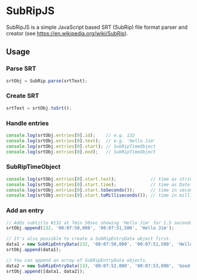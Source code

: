 # SubRipJS

SubRipJS is a  simple JavaScript based SRT (SubRip) file format parser and creator (see https://en.wikipedia.org/wiki/SubRip).

## Usage

### Parse SRT
```javascript
srtObj = SubRip.parse(srtText);
```

### Create SRT
```javascript
srtText = srtObj.toSrt();
```

### Handle entries
```javascript
console.log(srtObj.entries[0].id);    // e.g. 132
console.log(srtObj.entries[0].text);  // e.g. 'Hello Jim'
console.log(srtObj.entries[0].start); // SubRipTimeObject
console.log(srtObj.entries[0].end);   // SubRipTimeObject
```

### SubRipTimeObject
```javascript
console.log(srtObj.entries[0].start.text);             // time as string
console.log(srtObj.entries[0].start.time);             // time as Date object
console.log(srtObj.entries[0].start.toSeconds());      // time in seconds
console.log(srtObj.entries[0].start.toMilliseconds()); // time in milliseconds
```

### Add an entry
```javascript
// Adds subtitle #132 at 7min 50sec showing 'Hello Jim' for 1.5 seconds.
srtObj.append(132, '00:07:50,000', '00:07:51,500', 'Hello Jim');

// It's also possible to create a SubRipEntryData object first.
data1 = new SubRipEntryData(132, '00:07:50,000', '00:07:51,500', 'Hello Jim');
srtObj.append(data1);

// You can append an array of SubRipEntryData objects.
data2 = new SubRipEntryData(133, '00:07:52,000', '00:07:53,000', 'Good-bye!');
srtObj.append([data1, data2]);
```
